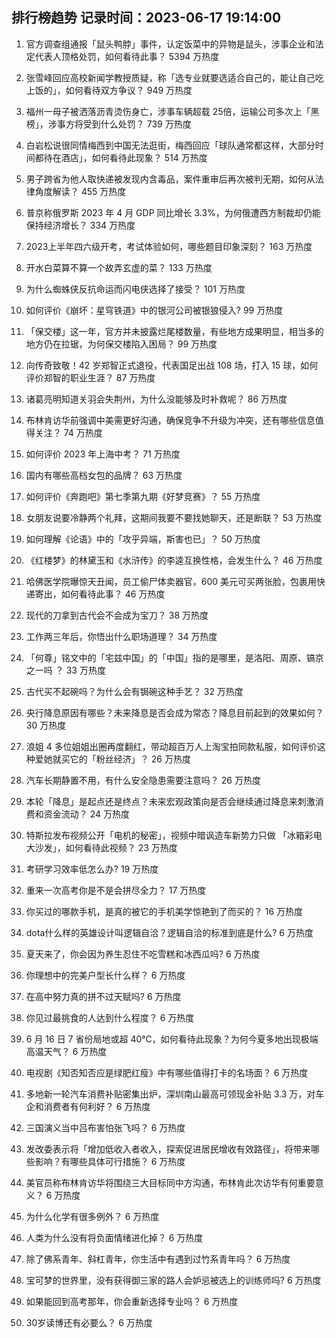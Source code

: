 
## 排行榜趋势 记录时间：2023-06-17 19:14:00
  
  1. 官方调查组通报「鼠头鸭脖」事件，认定饭菜中的异物是鼠头，涉事企业和法定代表人顶格处罚，如何看待此事？ 5394 万热度
    
  2. 张雪峰回应高校新闻学教授质疑，称「选专业就要选适合自己的，能让自己吃上饭的」，如何看待双方争议？ 949 万热度
    
  3. 福州一母子被洒落沥青烫伤身亡，涉事车辆超载 25倍，运输公司多次上「黑榜」，涉事方将受到什么处罚？ 739 万热度
    
  4. 白岩松说很同情梅西到中国无法逛街，梅西回应「球队通常都这样，大部分时间都待在酒店」，如何看待此现象？ 514 万热度
    
  5. 男子跨省为他人取快递被发现内含毒品，案件重审后再次被判无期，如何从法律角度解读？ 455 万热度
    
  6. 普京称俄罗斯 2023 年 4 月 GDP 同比增长 3.3%，为何俄遭西方制裁却仍能保持经济增长？ 334 万热度
    
  7. 2023上半年四六级开考，考试体验如何，哪些题目印象深刻？ 163 万热度
    
  8. 开水白菜算不算一个故弄玄虚的菜？ 133 万热度
    
  9. 为什么蜘蛛侠反抗命运而闪电侠选择了接受？ 101 万热度
    
  10. 如何评价《崩坏：星穹铁道》中的银河公司被银狼侵入? 99 万热度
    
  11. 「保交楼」这一年，官方并未披露烂尾楼数量，有些地方成果明显，相当多的地方仍在拉锯，为何保交楼陷入困局？ 99 万热度
    
  12. 向传奇致敬！42 岁郑智正式退役，代表国足出战 108 场，打入 15 球，如何评价郑智的职业生涯？ 87 万热度
    
  13. 诸葛亮明知道关羽会失荆州，为什么没能够及时补救呢？ 86 万热度
    
  14. 布林肯访华前强调中美需更好沟通，确保竞争不升级为冲突，还有哪些信息值得关注？ 74 万热度
    
  15. 如何评价 2023 年上海中考？ 71 万热度
    
  16. 国内有哪些高档女包的品牌？ 63 万热度
    
  17. 如何评价《奔跑吧》第七季第九期《好梦竞赛》？ 55 万热度
    
  18. 女朋友说要冷静两个礼拜，这期间我要不要找她聊天，还是断联？ 53 万热度
    
  19. 如何理解《论语》中的「攻乎异端，斯害也已」？ 50 万热度
    
  20. 《红楼梦》的林黛玉和《水浒传》的李逵互换性格，会发生什么？ 46 万热度
    
  21. 哈佛医学院曝惊天丑闻，员工偷尸体卖器官，600 美元可买两张脸，包裹用快递寄出，如何看待此事？ 46 万热度
    
  22. 现代的刀拿到古代会不会成为宝刀？ 38 万热度
    
  23. 工作两三年后，你悟出什么职场道理？ 34 万热度
    
  24. 「何尊」铭文中的「宅兹中国」的「中国」指的是哪里，是洛阳、周原、镐京之一吗 ？ 33 万热度
    
  25. 古代买不起碗吗？为什么会有锔碗这种手艺？ 32 万热度
    
  26. 央行降息原因有哪些？未来降息是否会成为常态？降息目前起到的效果如何？ 30 万热度
    
  27. 浪姐 4 多位姐姐出圈再度翻红，带动超百万人上淘宝拍同款私服，如何评价这种爱她就买它的「粉丝经济」？ 26 万热度
    
  28. 汽车长期静置不用，有什么安全隐患需要注意吗？ 26 万热度
    
  29. 本轮「降息」是起点还是终点？未来宏观政策向是否会继续通过降息来刺激消费和资金流动？ 24 万热度
    
  30. 特斯拉发布视频公开「电机的秘密」，视频中暗讽造车新势力只做 「冰箱彩电大沙发」，如何看待此视频？ 23 万热度
    
  31. 考研学习效率低怎么办? 19 万热度
    
  32. 重来一次高考你是不是会拼尽全力？ 17 万热度
    
  33. 你买过的哪款手机，是真的被它的手机美学惊艳到了而买的？ 16 万热度
    
  34. dota什么样的英雄设计叫逻辑自洽？逻辑自洽的标准到底是什么? 6 万热度
    
  35. 夏天来了，你会因为养生忍住不吃雪糕和冰西瓜吗? 6 万热度
    
  36. 你理想中的完美户型长什么样？ 6 万热度
    
  37. 在高中努力真的拼不过天赋吗? 6 万热度
    
  38. 你见过最挑食的人达到什么程度？ 6 万热度
    
  39. 6 月 16 日 7 省份局地或超 40℃，如何看待此现象？为何今夏多地出现极端高温天气？ 6 万热度
    
  40. 电视剧《知否知否应是绿肥红瘦》中有哪些值得打卡的名场面？ 6 万热度
    
  41. 多地新一轮汽车消费补贴密集出炉，深圳南山最高可领现金补贴 3.3 万，对车企和消费者有何利好？ 6 万热度
    
  42. 三国演义当中吕布害怕张飞吗？ 6 万热度
    
  43. 发改委表示将「增加低收入者收入，探索促进居民增收有效路径」，将带来哪些影响？有哪些具体可行措施？ 6 万热度
    
  44. 美官员称布林肯访华将围绕三大目标同中方沟通，布林肯此次访华有何重要意义？ 6 万热度
    
  45. 为什么化学有很多例外？ 6 万热度
    
  46. 人类为什么没有将负面情绪进化掉？ 6 万热度
    
  47. 除了佛系青年、斜杠青年，你生活中有遇到过竹系青年吗？ 6 万热度
    
  48. 宝可梦的世界里，没有获得御三家的路人会妒忌被选上的训练师吗? 6 万热度
    
  49. 如果能回到高考那年，你会重新选择专业吗？ 6 万热度
    
  50. 30岁读博还有必要么？ 6 万热度
    